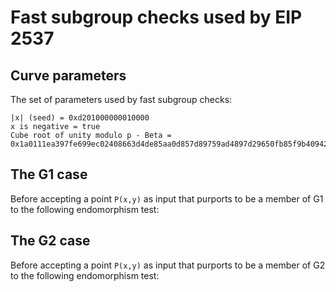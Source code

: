 # Fast subgroup checks used by EIP 2537


## Curve parameters

The set of parameters used by fast subgroup checks:

```
|x| (seed) = 0xd201000000010000
x is negative = true
Cube root of unity modulo p - Beta = 0x1a0111ea397fe699ec02408663d4de85aa0d857d89759ad4897d29650fb85f9b409427eb4f49fffd8bfd00000000aaac
```

## The G1 case

Before accepting a point `P(x,y)` as input that purports to be a member of G1 to the following endomorphism test:


## The G2 case

Before accepting a point `P(x,y)` as input that purports to be a member of G2 to the following endomorphism test:
